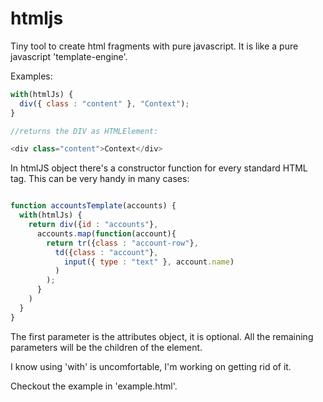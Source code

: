 htmljs
======

Tiny tool to create html fragments with pure javascript. It is like a pure javascript 'template-engine'.

Examples:

```javascript
with(htmlJs) {
  div({ class : "content" }, "Context");
}

//returns the DIV as HTMLElement:

<div class="content">Context</div>
```

In htmlJS object there's a constructor function for every standard HTML tag. This can be very handy in many cases:

```javascript

function accountsTemplate(accounts) {
  with(htmlJs) {
    return div({id : "accounts"},
      accounts.map(function(account){
        return tr({class : "account-row"},
          td({class : "account"},
            input({ type : "text" }, account.name)
          )
        );
      }
    )
  }
}
```

The first parameter is the attributes object, it is optional. All the remaining parameters will be the children of the element.

I know using 'with' is uncomfortable, I'm working on getting rid of it.

Checkout the example in 'example.html'.
